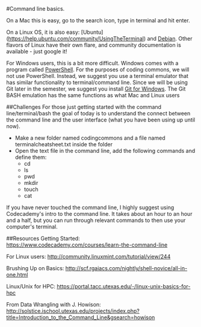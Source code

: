 #Command line basics.

On a Mac this is easy, go to the search icon, type in terminal and hit enter.

On a Linux OS, it is also easy: [Ubuntu] (https://help.ubuntu.com/community/UsingTheTerminal) and [Debian](https://wiki.debian.org/Console). Other flavors of Linux have their own flare, and community documentation is available - just google it!  

For Windows users, this is a bit more difficult.  Windows comes with a program called [PowerShell](https://technet.microsoft.com/en-us/scriptcenter/dd742419.aspx). For the purposes of coding commons, we will not use PowerShell. Instead, we suggest you use a terminal emulator that has similar functionality to terminal/command line. Since we will be using Git later in the semester, we suggest you install [Git for Windows](https://git-for-windows.github.io/index.html). The Git BASH emulation has the same functions as what Mac and Linux users  

##Challenges
For those just getting started with the command line/terminal/bash the goal of today is to understand the connect between the command line and the user interface (what you have been using up until now).

  * Make a new folder named codingcommons and a file named terminalcheatsheet.txt inside the folder  
  * Open the text file in the command line, add the following commands and define them:
    * cd
    * ls
    * pwd
    * mkdir
    * touch
    * cat

If you have never touched the command line, I highly suggest using Codecademy's intro to the command line. It takes about an hour to an hour and a half, but you can run through relevant commands to then use your computer's terminal.

##Resources
Getting Started: https://www.codecademy.com/courses/learn-the-command-line

For Linux users: http://community.linuxmint.com/tutorial/view/244

Brushing Up on Basics: http://scf.rgaiacs.com/nightly/shell-novice/all-in-one.html

Linux/Unix for HPC: https://portal.tacc.utexas.edu/-/linux-unix-basics-for-hpc

From Data Wrangling with J. Howison: http://solstice.ischool.utexas.edu/projects/index.php?title=Introduction_to_the_Command_Line&gsearch=howison
